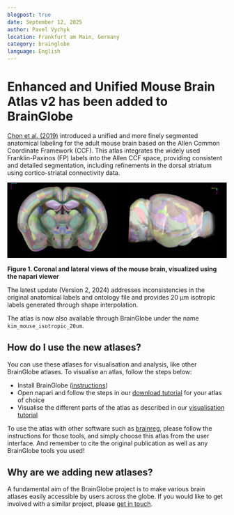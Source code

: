 ```yaml
---
blogpost: true
date: September 12, 2025
author: Pavel Vychyk
location: Frankfurt am Main, Germany
category: brainglobe
language: English
---
```


# Enhanced and Unified Mouse Brain Atlas v2 has been added to BrainGlobe

[Chon et al. (2019)](https://doi.org/10.1038/s41467-019-13057-w) introduced a unified and more finely segmented anatomical labeling 
for the adult mouse brain based on the Allen Common Coordinate Framework (CCF). 
This atlas integrates the widely used Franklin-Paxinos (FP) labels into the Allen CCF space, providing consistent and detailed segmentation, 
including refinements in the dorsal striatum using cortico-striatal connectivity data.

![Mouse brain coronal and lateral views in napari](./images/kim_enhanced_unified_mouse_brain_atlas_v2.png)

**Figure 1. Coronal and lateral views of the mouse brain, visualized using the napari viewer**

The latest update (Version 2, 2024) addresses inconsistencies in the original anatomical labels and ontology file and provides 20 µm isotropic labels generated through shape interpolation.

The atlas is now also available through BrainGlobe under the name `kim_mouse_isotropic_20um`.

## How do I use the new atlases?
You can use these atlases for visualisation and analysis, like other BrainGlobe atlases. To visualise an atlas, follow the steps below:
* Install BrainGlobe ([instructions](/documentation/index))
* Open napari and follow the steps in our [download tutorial](/tutorials/manage-atlases-in-GUI.md) for your atlas of choice
* Visualise the different parts of the atlas as described in our [visualisation tutorial](/tutorials/visualise-atlas-napari)

To use the atlas with other software such as [brainreg](/documentation/brainreg/index), please follow the instructions for those tools, and simply choose this atlas from the user interface. And remember to cite the original publication as well as any BrainGlobe tools you used!

## Why are we adding new atlases?
A fundamental aim of the BrainGlobe project is to make various brain atlases easily accessible by users across the globe. If you would like to get involved with a similar project, please [get in touch](/contact).
